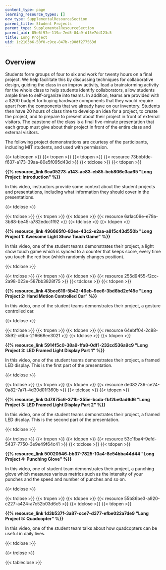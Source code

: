 ```yaml
---
content_type: page
learning_resource_types: []
ocw_type: SupplementalResourceSection
parent_title: Student Projects
parent_type: SupplementalResourceSection
parent_uid: 85e6f97e-119a-7ed5-84a9-d15e7dd123c5
title: Long Project
uid: 1c2103b6-50f0-c9ce-847b-c90df277563d
---
```


Overview
--------

Students form groups of four to six and work for twenty hours on a final project. We help facilitate this by discussing techniques for collaborative design, guiding the class in an improv activity, lead a brainstorming activity for the whole class to help students identify collaborators, allow students ample time to self-organize into teams. In addition, teams are provided with a $200 budget for buying hardware components that they would require apart from the components that we already have on our inventory. Students then have 20 hours of class time to develop an idea for a project, to create the project, and to prepare to present about their project in front of external visitors. The capstone of the class is a final five-minute presentation that each group must give about their project in front of the entire class and external visitors.

The following project demonstrations are courtesy of the participants, including MIT students, and used with permission.

{{< tableopen >}}
{{< tropen >}}
{{< tdopen >}}
﻿{{< resource 73bbbfde-f637-a173-39aa-80e5f095d43d >}}
{{< tdclose >}}
{{< tdopen >}}


 **{{% resource_link 6ca05273-a143-ac83-eb85-bcb806e3aa65 "Long Project: Introduction" %}}**

In this video, instructors provide some context about the student projects and presentations, including what information they should cover in the presentations.  


{{< tdclose >}}

{{< trclose >}}
{{< tropen >}}
{{< tdopen >}}
{{< resource 6a1ac09e-e79a-3b88-be45-a782edcc1f92 >}}
{{< tdclose >}}
{{< tdopen >}}


﻿**{{% resource_link 496865f0-82ee-43c2-e2aa-a815c43d550b "Long Project 1: Awesome Light Show Touch Game" %}}**

In this video, one of the student teams demonstrates their project, a light show touch game which is synced to a counter that keeps score, every time you touch the red box (which randomly changes position).  


{{< tdclose >}}

{{< trclose >}}
{{< tropen >}}
{{< tdopen >}}
﻿{{< resource 255d9455-f2cc-2a98-023e-587bb3828f75 >}}
{{< tdclose >}}
{{< tdopen >}}


﻿**{{% resource_link 43bce616-5b42-46eb-9ee6-3bd6bd2cf45e "Long Project 2: Hand Motion Controlled Car" %}}**

In this video, one of the student teams demonstrates their project, a gesture controlled car.  


{{< tdclose >}}

{{< trclose >}}
{{< tropen >}}
{{< tdopen >}}
﻿{{< resource 64ebff04-2c88-3592-c6bb-216668ee3021 >}}
{{< tdclose >}}
{{< tdopen >}}


 **{{% resource_link 5914f5c0-38a9-ffa8-0df1-232cd536a9c9 "Long Project 3: LED Framed Light Display Part 1" %}}**

In this video, one of the student teams demonstrates their project, a framed LED display. This is the first part of the presentation.  


{{< tdclose >}}

{{< trclose >}}
{{< tropen >}}
{{< tdopen >}}
﻿{{< resource de082736-ce24-0a82-7a7f-4d30d01f360b >}}
{{< tdclose >}}
{{< tdopen >}}


 **{{% resource_link 0d7875c6-371b-355e-bcda-fbf2be0ad6d6 "Long Project 3: LED Framed Light Display Part 2" %}}**

In this video, one of the student teams demonstrates their project, a framed LED display. This is the second part of the presentation.  


{{< tdclose >}}

{{< trclose >}}
{{< tropen >}}
{{< tdopen >}}
﻿{{< resource 53c1fba4-9efd-5437-7750-3e9e49f64c41 >}}
{{< tdclose >}}
{{< tdopen >}}


﻿**{{% resource_link 50020546-bb37-7825-10a4-8e54bba44d44 "Long Project 4: Punching Glove" %}}**

In this video, one of student team demonstrates their project, a punching glove which measures various metrics such as the intensity of your punches and the speed and number of punches and so on.  


{{< tdclose >}}

{{< trclose >}}
{{< tropen >}}
{{< tdopen >}}
{{< resource 55b86be3-a920-c227-a424-a7c52b03d6c5 >}}﻿
{{< tdclose >}}
{{< tdopen >}}


﻿**{{% resource_link 1d3b537f-3a87-cce7-d377-efbe022a7de9 "Long Project 5: Quadcopter" %}}**

In this video, one of the student team talks about how quadcopters can be useful in daily lives.  


{{< tdclose >}}

{{< trclose >}}

{{< tableclose >}}